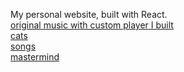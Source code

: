 My personal website, built with React.  
[original music with custom player I built](https://www.dankinsley.com/musicplayer)  
[cats](https://dankinsley.com/cats)  
[songs](https://dankinsley.com/songs)  
[mastermind](https://dankinsley.com/mastermind)  
